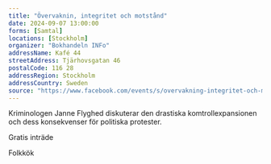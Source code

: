 ```yaml
---
title: "Övervaknin, integritet och motstånd"
date: 2024-09-07 13:00:00
forms: [Samtal]
locations: [Stockholm]
organizer: "Bokhandeln INFo"
addressName: Kafé 44
streetAddress: Tjärhovsgatan 46
postalCode: 116 28
addressRegion: Stockholm
addressCountry: Sweden
source: "https://www.facebook.com/events/s/overvakning-integritet-och-mot/1658523018280540/"
---
```

Kriminologen Janne Flyghed diskuterar den drastiska komtrollexpansionen och dess konsekvenser för politiska protester.

Gratis inträde

Folkkök